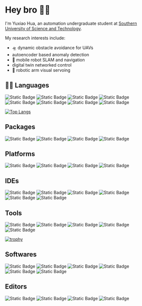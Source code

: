# Hey bro 👋🏻

<!--
![visitors](https://visitor-badge.glitch.me/badge?page_id=HuaYuXiao.HuaYuXiao&left_color=green&right_color=red)
-->

I'm Yuxiao Hua, an automation undergraduate student at [Southern University of Science and Technology](https://www.sustech.edu.cn/en/). 

My research interests include: 
- 🛸 dynamic obstacle avoidance for UAVs
- autoencoder based anomaly detection
- 🤖 mobile robot SLAM and navigation
- digital twin networked control
- 🦾 robotic arm visual servoing

<!--
## 📱 Media
![Static Badge](https://img.shields.io/badge/WeChat-_-07C160?logo=wechat)
![Static Badge](https://img.shields.io/badge/Tencent_QQ-_-EB1923?logo=tencentqq)
![Static Badge](https://img.shields.io/badge/Bilibili-_-00A1D6?logo=bilibili)
![Static Badge](https://img.shields.io/badge/YouTube-_-FF0000?logo=youtube)
![Static Badge](https://img.shields.io/badge/LinkedIn-_-0A66C2?logo=linkedin)
![Static Badge](https://img.shields.io/badge/TikTok-_-000000?logo=tiktok)
![Static Badge](https://img.shields.io/badge/Sina_Weibo-_-E6162D?logo=sinaweibo)
-->

<!--
![Readme Card](https://github-readme-stats.vercel.app/api/pin/?username=HuaYuXiao&repo=Adaptive-Vision-Servo-for-Robotic-Arm-Automatic-Gripping-System)
-->

<!--
[![Anurag's GitHub stats](https://github-readme-stats.vercel.app/api?username=HuaYuXiao)](https://github.com/anuraghazra/github-readme-stats)
-->

## 👨‍💻 Languages
![Static Badge](https://img.shields.io/badge/Python-3.11.5-3776AB?logo=python)
![Static Badge](https://img.shields.io/badge/Jupyter--F37626?logo=jupyter)
![Static Badge](https://img.shields.io/badge/C%2B%2B-14-00599C?logo=cplusplus)
![Static Badge](https://img.shields.io/badge/Matlab-2023b-salmon)
![Static Badge](https://img.shields.io/badge/VHDL-_-blue)
![Static Badge](https://img.shields.io/badge/Java--blue)
![Static Badge](https://img.shields.io/badge/C-_-A8B9CC?logo=c)
![Static Badge](https://img.shields.io/badge/CMake-3.26.4-064F8C?logo=cmake)

[![Top Langs](https://github-readme-stats.vercel.app/api/top-langs/?username=HuaYuXiao&layout=compact)](https://github.com/anuraghazra/github-readme-stats)

## Packages
![Static Badge](https://img.shields.io/badge/ROS-noetic-22314E?logo=ros)
![Static Badge](https://img.shields.io/badge/OpenCV-4.8.1__4-5C3EE8?logo=opencv)
![Static Badge](https://img.shields.io/badge/PyTorch-2.1.0-EE4C2C?logo=pytorch)
![Static Badge](https://img.shields.io/badge/OpenAI-_-412991?logo=openai)

## Platforms
![Static Badge](https://img.shields.io/badge/Ubuntu-22.04-E95420?logo=ubuntu)
![Static Badge](https://img.shields.io/badge/macOS-14.1.1-000000?logo=macos)
![Static Badge](https://img.shields.io/badge/Windows_11-23H2-0078D4?logo=windows11)
![Static Badge](https://img.shields.io/badge/Windows_10-22H2-0078D6?logo=windows10)

## IDEs
![Static Badge](https://img.shields.io/badge/CLion-_-000000?logo=clion)
![Static Badge](https://img.shields.io/badge/PyCharm-_-000000?logo=pycharm)
![Static Badge](https://img.shields.io/badge/Visual_Studio_Code-_-007ACC?logo=visualstudiocode)
![Static Badge](https://img.shields.io/badge/IntelliJ_IDEA-_-000000?logo=intellijidea)
![Static Badge](https://img.shields.io/badge/Visual_Studio-_-5C2D91?logo=visualstudio)
![Static Badge](https://img.shields.io/badge/Eclipse_IDE-_-2C2255?logo=eclipseide)

## Tools
![Static Badge](https://img.shields.io/badge/GitHub_Copilot-_-blue?logo=githubcopilot)
![Static Badge](https://img.shields.io/badge/Github_Desktop-_-violet)
![Static Badge](https://img.shields.io/badge/Anaconda-_-44A833?logo=anaconda)
![Static Badge](https://img.shields.io/badge/Google_Scholar-_-4285F4?logo=googlescholar)
![Static Badge](https://img.shields.io/badge/AdGuard-_-68BC71?logo=adguard)

[![trophy](https://github-profile-trophy.vercel.app/?username=HuaYuXiao&column=-1)](https://github.com/ryo-ma/github-profile-trophy)

## Softwares
![Static Badge](https://img.shields.io/badge/VMware-_-607078?logo=vmware)
![Static Badge](https://img.shields.io/badge/NoMachine-_-red)
![Static Badge](https://img.shields.io/badge/Android_Studio-_-3DDC84?logo=androidstudio)
![Static Badge](https://img.shields.io/badge/Cisco-_-1BA0D7?logo=cisco)
![Static Badge](https://img.shields.io/badge/Vivado-_-green?logo=xilinx)
![Static Badge](https://img.shields.io/badge/Wireshark-_-1679A7?logo=wireshark)

## Editors
![Static Badge](https://img.shields.io/badge/LaTeX-_-008080?logo=latex)
![Static Badge](https://img.shields.io/badge/Overleaf-_-47A141?logo=overleaf)
![Static Badge](https://img.shields.io/badge/Markdown-_-000000?logo=markdown)
![Static Badge](https://img.shields.io/badge/Notion-_-000000?logo=notion)
